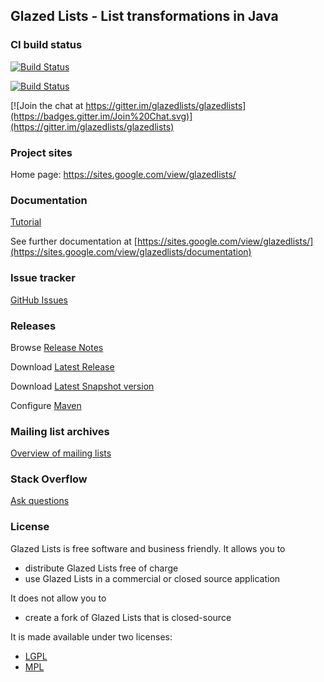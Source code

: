 ## Glazed Lists - List transformations in Java

### CI build status

[![Build Status](https://github.com/glazedlists/glazedlists/workflows/Java%20CI/badge.svg)](https://github.com/glazedlists/glazedlists/actions)

[![Build Status](https://dev.azure.com/glazedlists/glazedlists/_apis/build/status/glazedlists.glazedlists?branchName=master)](https://dev.azure.com/glazedlists/glazedlists/_build/latest?definitionId=1&branchName=master)

[![Join the chat at https://gitter.im/glazedlists/glazedlists](https://badges.gitter.im/Join%20Chat.svg)](https://gitter.im/glazedlists/glazedlists)

### Project sites

Home page: 		https://sites.google.com/view/glazedlists/

### Documentation

[Tutorial](https://glazedlists.github.io/glazedlists-tutorial/)

See further documentation at [https://sites.google.com/view/glazedlists/](https://sites.google.com/view/glazedlists/documentation)

### Issue tracker

[GitHub Issues](https://github.com/glazedlists/glazedlists/issues)

### Releases

Browse [Release Notes](https://sites.google.com/view/glazedlists/releases)

Download [Latest Release](http://repo1.maven.org/maven2/com/glazedlists/glazedlists/1.11.0/)

Download [Latest Snapshot version](https://oss.sonatype.org/content/repositories/snapshots/com/glazedlists/glazedlists/1.12.0-SNAPSHOT/)

Configure [Maven](https://sites.google.com/view/glazedlists/Home/maven)

### Mailing list archives

[Overview of mailing lists](http://glazedlists.1045722.n5.nabble.com/GlazedLists-f3416377.subapps.html)

### Stack Overflow

[Ask questions](https://stackoverflow.com/questions/tagged/glazedlists)

### License

Glazed Lists is free software and business friendly. It allows you to

  * distribute Glazed Lists free of charge
  * use Glazed Lists in a commercial or closed source application

It does not allow you to

  * create a fork of Glazed Lists that is closed-source

It is made available under two licenses:

  * [LGPL](http://creativecommons.org/licenses/LGPL/2.1/)
  * [MPL](http://www.mozilla.org/MPL/)
